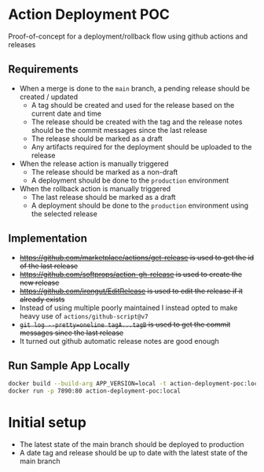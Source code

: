 # Action Deployment POC

Proof-of-concept for a deployment/rollback flow using github actions and releases

## Requirements

- When a merge is done to the `main` branch, a pending release should be created / updated
  - A tag should be created and used for the release based on the current date and time
  - The release should be created with the tag and the release notes should be the commit messages since the last release
  - The release should be marked as a draft
  - Any artifacts required for the deployment should be uploaded to the release
- When the release action is manually triggered
  - The release should be marked as a non-draft
  - A deployment should be done to the `production` environment
- When the rollback action is manually triggered
  - The last release should be marked as a draft
  - A deployment should be done to the `production` environment using the selected release

## Implementation

- ~~https://github.com/marketplace/actions/get-release is used to get the id of the last release~~
- ~~https://github.com/softprops/action-gh-release is used to create the new release~~
- ~~https://github.com/irongut/EditRelease is used to edit the release if it already exists~~
- Instead of using multiple poorly maintained I instead opted to make heavy use of `actions/github-script@v7`
- ~~`git log --pretty=oneline tagA...tagB` is used to get the commit messages since the last release~~
- It turned out github automatic release notes are good enough

## Run Sample App Locally

```sh
docker build --build-arg APP_VERSION=local -t action-deployment-poc:local .
docker run -p 7890:80 action-deployment-poc:local
```

# Initial setup

- The latest state of the main branch should be deployed to production
- A date tag and release should be up to date with the latest state of the main branch
